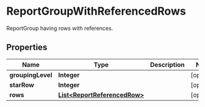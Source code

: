 

# ReportGroupWithReferencedRows

ReportGroup having rows with references.
## Properties

Name | Type | Description | Notes
------------ | ------------- | ------------- | -------------
**groupingLevel** | **Integer** |  |  [optional]
**starRow** | **Integer** |  |  [optional]
**rows** | [**List&lt;ReportReferencedRow&gt;**](ReportReferencedRow.md) |  |  [optional]



